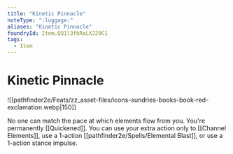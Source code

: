 ```yaml
---
title: "Kinetic Pinnacle"
noteType: ":luggage:"
aliases: "Kinetic Pinnacle"
foundryId: Item.QQ1l3fkRaLXJ29C1
tags:
  - Item
---
```


# Kinetic Pinnacle
![[pathfinder2e/Feats/zz_asset-files/icons-sundries-books-book-red-exclamation.webp|150]]

No one can match the pace at which elements flow from you. You're permanently [[Quickened]]. You can use your extra action only to [[Channel Elements]], use a 1-action [[pathfinder2e/Spells/Elemental Blast]], or use a 1-action stance impulse.
